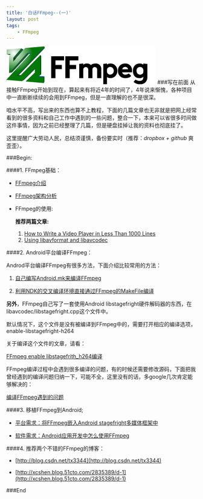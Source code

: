 ```yaml
---
title: '白话FFmpeg--(一)'
layout: post
tags:
    - FFmpeg
---
```


![ffmpeg-logo](/media/files/2013/08/29/ffmpeg-logo.png)
###写在前面
从接触FFmpeg开始到现在，算起来有将近4年的时间了，4年说来惭愧，各种项目中一直断断续续的会用到FFmpeg，但是一直理解的也不是很深。

咱水平不高，写出来的东西也算不上教程，下面的几篇文章也无非就是把网上经常看到的很多资料和自己工作中遇到的一些问题，整合一下，本来可以省很多时间做这件事情，因为之前已经整理了几篇，但是硬盘挂掉让我的资料也彻底挂了。

这里提醒广大劳动人民，总结须谨慎，备份要实时（推荐：*dropbox + github* 爽歪歪）。

###Begin:

####1. FFmpeg基础：

   * [FFmpeg介绍](http://amapig.github.io/2013/08/25/FFmpeg-basic-knowledge.html)
   * [FFmpeg架构分析](/_posts/)
   * FFmpeg的使用:

      **推荐两篇文章:**
	
	   1. [How to Write a Video Player in Less Than 1000 Lines](http://dranger.com/ffmpeg/)
	   2. [Using libavformat and libavcodec](http://www.inb.uni-luebeck.de/~boehme/using_libavcodec.html)
	

####2. Android平台编译FFmpeg：

Androd平台编译FFmpeg有很多方法，下面介绍比较常用的方法：

1. [自己编写Android.mk来编译FFmpeg](/_posts/)

2. [利用NDK的交叉编译环境直接通过FFmpeg的MakeFile编译](/_posts/)

**另外**，FFmpeg自己写了一套使用Android libstagefright硬件解码器的东西，在libavcodec/libstagefright.cpp这个文件中。

 默认情况下，这个文件是没有被编译到FFmpeg中的，需要打开相应的编译选项，
enable-libstagefright-h264

 关于编译这个文件的文章，请看：

 [FFmpeg enable libstagefrith_h264编译](/_posts/)

 FFmpeg编译过程中会遇到很多编译的问题，有的时候还需要修改源码，下面把我曾经遇到的编译问题归纳一下，可能不全，这里没有的话，多google几次肯定能够解决的：

 [编译FFmpeg遇到的问题](/_posts/)

####3. 移植FFmpeg到Android;

* [平台需求：将FFmpeg嵌入Android stagefright多媒体框架中](/_posts/)

* [软件需求：Android应用开发中怎么使用FFmpeg](/_posts/)

####4. 推荐两个不错的FFmpeg的博客：

* [http://blog.csdn.net/tx3344](http://blog.csdn.net/tx3344)

* [http://xcshen.blog.51cto.com/2835389/d-1](http://xcshen.blog.51cto.com/2835389/d-1)

###End








